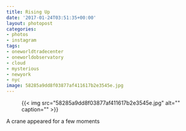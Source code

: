 ```yaml
---
title: Rising Up
date: '2017-01-24T03:51:35+00:00'
layout: photopost
categories:
- photos
- instagram
tags:
- oneworldtradecenter
- oneworldobservatory
- cloud
- mysterious
- newyork
- nyc
image: 58285a9dd8f03877af411617b2e3545e.jpg
---
```


<figure class="photo photo--square">
  {{< img src="58285a9dd8f03877af411617b2e3545e.jpg" alt="" caption="" >}}

</figure>

A crane appeared for a few moments


